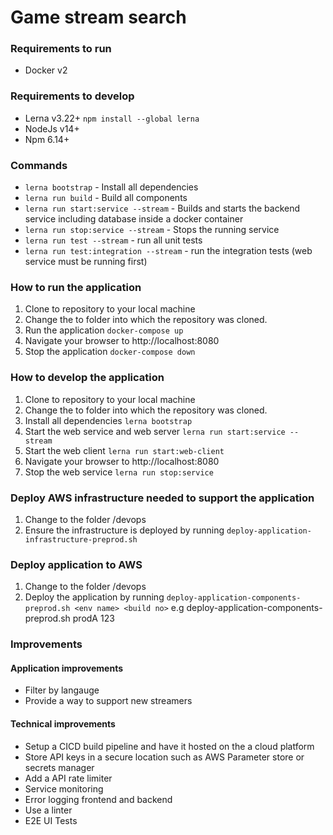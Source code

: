 # Game stream search


### Requirements to run
* Docker v2

### Requirements to develop
* Lerna v3.22+ `npm install --global lerna`
* NodeJs v14+
* Npm 6.14+

### Commands
* `lerna bootstrap` - Install all dependencies
* `lerna run build` - Build all components
* `lerna run start:service --stream` - Builds and starts the backend service including database inside a docker container
* `lerna run stop:service --stream` - Stops the running service
* `lerna run test --stream` - run all unit tests
* `lerna run test:integration --stream` - run the integration tests (web service must be running first)

### How to run the application
1. Clone to repository to your local machine
2. Change the to folder into which the repository was cloned.
4. Run the application `docker-compose up`
5. Navigate your browser to http://localhost:8080
6. Stop the application `docker-compose down`

### How to develop the application
1. Clone to repository to your local machine
2. Change the to folder into which the repository was cloned.
3. Install all dependencies `lerna bootstrap`
4. Start the web service and web server `lerna run start:service --stream`
5. Start the web client `lerna run start:web-client`
5. Navigate your browser to http://localhost:8080
6. Stop the web service `lerna run stop:service`

### Deploy AWS infrastructure needed to support the application
1. Change to the folder /devops
2. Ensure the infrastructure is deployed by running ```deploy-application-infrastructure-preprod.sh```

### Deploy application to AWS
1. Change to the folder /devops
2. Deploy the application by running ```deploy-application-components-preprod.sh <env name> <build no>``` e.g deploy-application-components-preprod.sh prodA 123

### Improvements
#### Application improvements
* Filter by langauge
* Provide a way to support new streamers

#### Technical improvements
* Setup a CICD build pipeline and have it hosted on the a cloud platform
* Store API keys in a secure location such as AWS Parameter store or secrets manager
* Add a API rate limiter
* Service monitoring
* Error logging frontend and backend
* Use a linter
* E2E UI Tests
